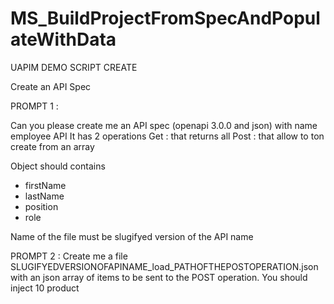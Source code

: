 # MS_BuildProjectFromSpecAndPopulateWithData



UAPIM DEMO SCRIPT CREATE

Create an API Spec


PROMPT 1 : 

Can you please create me an API spec (openapi 3.0.0 and json) with name employee API
It has 2 operations 
Get : that returns all
Post : that allow to ton create from an array

Object should contains
- firstName 
- lastName
- position
- role

Name of the file must be  slugifyed version of the API name




PROMPT 2 : 
Create me a file SLUGIFYEDVERSIONOFAPINAME_load_PATHOFTHEPOSTOPERATION.json with an json array of items to be sent to the POST operation.
You should inject 10 product

